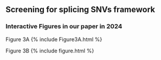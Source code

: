 ## Screening for splicing SNVs framework


### Interactive Figures in our paper in 2024
Figure 3A
{% include Figure3A.html %}

Figure 3B
{% include figure.html %}
